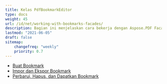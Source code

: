 ```yaml
---
title: Kelas PdfBookmarkEditor
type: docs
weight: 45
url: /id/net/working-with-bookmarks-facades/
description: Bagian ini menjelaskan cara bekerja dengan Aspose.PDF Facades menggunakan Kelas PdfBookmarEditor.
lastmod: "2021-06-05"
draft: false
sitemap:
    changefreq: "weekly"
    priority: 0.7
---
```


- [Buat Bookmark](/pdf/id/net/create-bookmarks/)
- [Impor dan Ekspor Bookmark](/pdf/id/net/import-and-export-bookmarks/)
- [Perbarui, Hapus, dan Dapatkan Bookmark](/pdf/id/net/update-delete-and-get-bookmarks/)